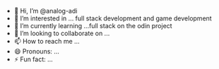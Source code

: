- 👋 Hi, I’m @analog-adi
- 👀 I’m interested in ... full stack development and game development
- 🌱 I’m currently learning ...full stack on the odin project 
- 💞️ I’m looking to collaborate on ...
- 📫 How to reach me ...
- 😄 Pronouns: ...
- ⚡ Fun fact: ...

<!---
analog-adi/analog-adi is a ✨ special ✨ repository because its `README.md` (this file) appears on your GitHub profile.
You can click the Preview link to take a look at your changes.
--->
